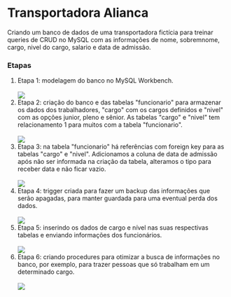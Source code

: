 <h1>Transportadora Alianca</h1>
<p>Criando um banco de dados de uma transportadora fictícia para treinar queries de CRUD no MySQL com as informações de 
nome, sobremnome, cargo, nivel do cargo, salario e data de admissão.</p>
<h3>Etapas</h3>
<ol>
  <li>Etapa 1: modelagem do banco no MySQL Workbench.</li> <br/>
  <img src="https://github.com/danoliver1792/bd-transportadora_alianca/assets/99451711/5c2b0054-ae77-428a-be6a-f93cf8da1181">
  <li>Etapa 2: criação do banco e das tabelas "funcionario" para armazenar os dados dos trabalhadores, "cargo" com os cargos definidos e "nivel" com 
  as opções junior, pleno e sênior. As tabelas "cargo" e "nivel" tem relacionamento 1 para muitos com a tabela "funcionario".</li> <br/>
  <img src="https://github.com/danoliver1792/bd-transportadora_alianca/assets/99451711/c47014b2-dce9-44e5-83ef-2c436580f9a3">
  <li>Etapa 3: na tabela "funcionario" há referências com foreign key para as tabelas "cargo" e "nivel". Adicionamos a coluna de data de admissão após 
  não ser informada na criação da tabela, alteramos o tipo para receber data e não ficar vazio.</li> <br/>
  <img src="https://github.com/danoliver1792/bd-transportadora_alianca/assets/99451711/96ee556f-6745-4b8f-91bf-fa3227fdbc51">
  <li>Etapa 4: trigger criada para fazer um backup das informações que serão apagadas, para manter guardada para uma eventual perda dos dados.</li> <br/>
  <img src="https://github.com/danoliver1792/bd-transportadora_alianca/assets/99451711/3b01f40c-3ad9-4411-9db3-769f49a1ea9b">
  <li>Etapa 5: inserindo os dados de cargo e nível nas suas respectivas tabelas e enviando informações dos funcionários.</li> <br/>
  <img src="https://github.com/danoliver1792/bd-transportadora_alianca/assets/99451711/c40f1547-3b5c-486b-8a8a-6f4a13d1fa85">
  <li>Etapa 6: criando procedures para otimizar a busca de informações no banco, por exemplo, para trazer pessoas que só trabalham em um determinado cargo.</li> <br/>
  <img src="https://github.com/danoliver1792/bd-transportadora_alianca/assets/99451711/89b33f44-ea9a-4812-abda-0d246611a8de">
  
</ol>
